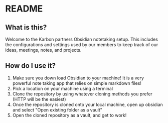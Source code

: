 # README

## What is this?
Welcome to the Karbon partners Obsidian notetaking setup. This includes the configurations and settings used by our
members to keep track of our ideas, meetings, notes, and projects.

## How do I use it?
1. Make sure you down load Obsidian to your machine! It is a very powerful note taking app that relies on simple markdown files!
2. Pick a location on your machine using a terminal
3. Clone the repository by using whatever cloning methods you prefer (HTTP will be the easiest)
4. Once the repository is cloned onto your local machine, open up obsidian and select "Open existing folder as a vault"
5. Open the cloned repository as a vault, and get to work!
